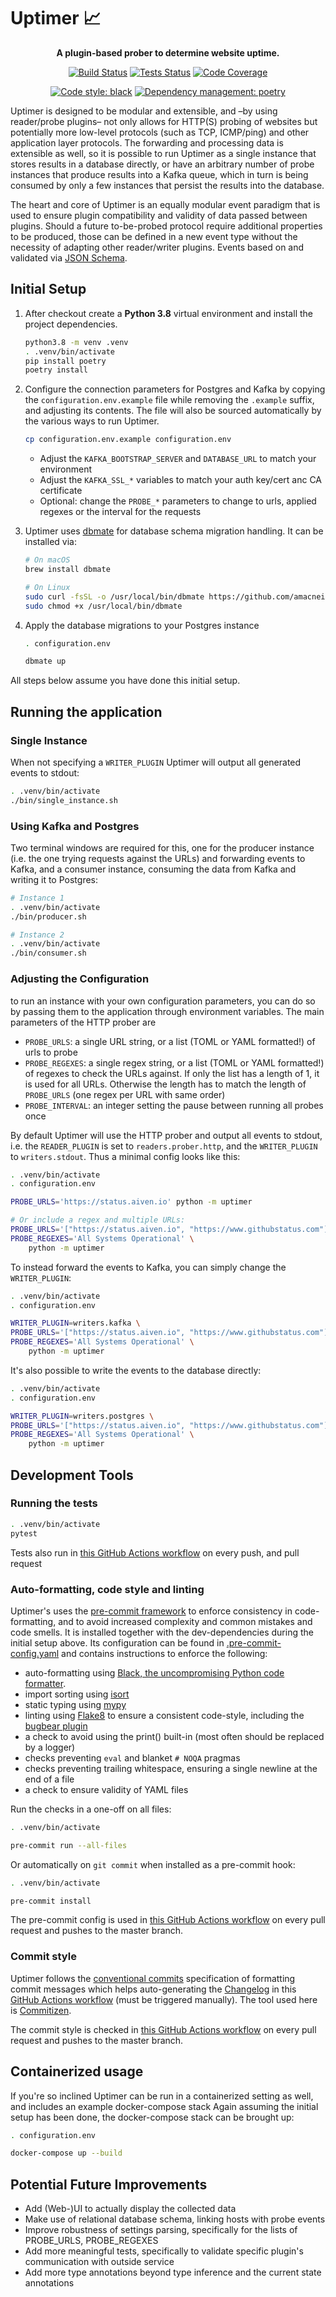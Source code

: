 # Uptimer 📈

<!-- markdownlint-disable MD033 -->
<div align="center">

**A plugin-based prober to determine website uptime.**

[![Build Status](https://github.com/janw/uptimer/workflows/Build/badge.svg)](https://github.com/janw/uptimer/actions?query=workflow%3ABuild+branch%3Amaster)
[![Tests Status](https://github.com/janw/uptimer/workflows/Tests/badge.svg)](https://github.com/janw/uptimer/actions?query=workflow%3ATests+branch%3Amaster)
[![Code Coverage](https://codecov.io/gh/janw/uptimer/branch/master/graph/badge.svg?token=2I5XYEBZ4W)](https://codecov.io/gh/janw/uptimer)

[![Code style: black](https://img.shields.io/badge/code%20style-black-000000.svg)](https://github.com/ambv/black)
[![Dependency management: poetry](https://img.shields.io/badge/deps-poetry-blueviolet.svg)](https://poetry.eustace.io/docs/)

</div>

Uptimer is designed to be modular and extensible, and –by using reader/probe plugins– not only allows for HTTP(S) probing of websites but potentially more low-level protocols (such as TCP, ICMP/ping) and other application layer protocols. The forwarding and processing data is extensible as well, so it is possible to run Uptimer as a single instance that stores results in a database directly, or have an arbitrary number of probe instances that produce results into a Kafka queue, which in turn is being consumed by only a few instances that persist the results into the database.

The heart and core of Uptimer is an equally modular event paradigm that is used to ensure plugin compatibility and validity of data passed between plugins. Should a future to-be-probed protocol require additional properties to be produced, those can be defined in a new event type without the necessity of adapting other reader/writer plugins. Events based on and validated via [JSON Schema](https://json-schema.org/).

## Initial Setup

1. After checkout create a **Python 3.8** virtual environment and install the project dependencies.

    ```bash
    python3.8 -m venv .venv
    . .venv/bin/activate
    pip install poetry
    poetry install
    ```

2. Configure the connection parameters for Postgres and Kafka by copying the `configuration.env.example` file while removing the `.example` suffix, and adjusting its contents. The file will also be sourced automatically by the various ways to run Uptimer.

    ```bash
    cp configuration.env.example configuration.env
    ```

   * Adjust the `KAFKA_BOOTSTRAP_SERVER` and `DATABASE_URL` to match your environment
   * Adjust the `KAFKA_SSL_*` variables to match your auth key/cert anc CA certificate
   * Optional: change the `PROBE_*` parameters to change to urls, applied regexes or the interval for the requests

3. Uptimer uses [dbmate](https://github.com/amacneil/dbmate) for database schema migration handling. It can be installed via:

    ```bash
    # On macOS
    brew install dbmate

    # On Linux
    sudo curl -fsSL -o /usr/local/bin/dbmate https://github.com/amacneil/dbmate/releases/latest/download/dbmate-linux-amd64
    sudo chmod +x /usr/local/bin/dbmate
    ```

4. Apply the database migrations to your Postgres instance

    ```bash
    . configuration.env

    dbmate up
    ```

All steps below assume you have done this initial setup.

## Running the application

### Single Instance

When not specifying a `WRITER_PLUGIN` Uptimer will output all generated events to stdout:

```bash
. .venv/bin/activate
./bin/single_instance.sh
```

### Using Kafka and Postgres

Two terminal windows are required for this, one for the producer instance (i.e. the one trying requests against the URLs) and forwarding events to Kafka, and a consumer instance, consuming the data from Kafka and writing it to Postgres:

```bash
# Instance 1
. .venv/bin/activate
./bin/producer.sh

# Instance 2
. .venv/bin/activate
./bin/consumer.sh
```

### Adjusting the Configuration

to run an instance with your own configuration parameters, you can do so by passing them to the application through environment variables. The main parameters of the HTTP prober are

* `PROBE_URLS`: a single URL string, or a list (TOML or YAML formatted!) of urls to probe
* `PROBE_REGEXES`: a single regex string, or a list (TOML or YAML formatted!) of regexes to check the URLs against. If only the list has a length of 1, it is used for all URLs. Otherwise the length has to match the length of `PROBE_URLS` (one regex per URL with same order)
* `PROBE_INTERVAL`: an integer setting the pause between running all probes once

By default Uptimer will use the HTTP prober and output all events to stdout, i.e. the `READER_PLUGIN` is set to `readers.prober.http`, and the `WRITER_PLUGIN` to `writers.stdout`. Thus a minimal config looks like this:

```bash
. .venv/bin/activate
. configuration.env

PROBE_URLS='https://status.aiven.io' python -m uptimer

# Or include a regex and multiple URLs:
PROBE_URLS='["https://status.aiven.io", "https://www.githubstatus.com"]' \
PROBE_REGEXES='All Systems Operational' \
    python -m uptimer
```

To instead forward the events to Kafka, you can simply change the `WRITER_PLUGIN`:

```bash
. .venv/bin/activate
. configuration.env

WRITER_PLUGIN=writers.kafka \
PROBE_URLS='["https://status.aiven.io", "https://www.githubstatus.com"]' \
PROBE_REGEXES='All Systems Operational' \
    python -m uptimer
```

It's also possible to write the events to the database directly:

```bash
. .venv/bin/activate
. configuration.env

WRITER_PLUGIN=writers.postgres \
PROBE_URLS='["https://status.aiven.io", "https://www.githubstatus.com"]' \
PROBE_REGEXES='All Systems Operational' \
    python -m uptimer
```

## Development Tools

### Running the tests

```bash
. .venv/bin/activate
pytest
```

Tests also run in [this GitHub Actions workflow](https://github.com/janw/uptimer/actions?query=workflow%3ATests) on every push, and pull request

### Auto-formatting, code style and linting

Uptimer's uses the [pre-commit framework](https://pre-commit.com/) to enforce consistency in code-formatting, and to avoid increased complexity and common mistakes and code smells. It is installed together with the dev-dependencies during the initial setup above. Its configuration can be found in [.pre-commit-config.yaml](.pre-commit-config.yaml) and contains instructions to enforce the following:

* auto-formatting using [Black, the uncompromising Python code formatter](https://black.readthedocs.io).
* import sorting using [isort](https://pycqa.github.io/isort/)
* static typing using [mypy](http://www.mypy-lang.org/)
* linting using [Flake8](https://flake8.pycqa.org) to ensure a consistent code-style, including the [bugbear plugin](https://github.com/PyCQA/flake8-bugbear)
* a check to avoid using the print() built-in (most often should be replaced by a logger)
* checks preventing `eval` and blanket `# NOQA` pragmas
* checks preventing trailing whitespace, ensuring a single newline at the end of a file
* a check to ensure validity of YAML files

Run the checks in a one-off on all files:

```bash
. .venv/bin/activate

pre-commit run --all-files
```

Or automatically on `git commit` when installed as a pre-commit hook:

```bash
. .venv/bin/activate

pre-commit install
```

The pre-commit config is used in [this GitHub Actions workflow](https://github.com/janw/uptimer/actions?query=workflow%3ALinters) on every pull request and pushes to the master branch.

### Commit style

Uptimer follows the [conventional commits](https://www.conventionalcommits.org/en/v1.0.0/) specification of formatting commit messages which helps auto-generating the [Changelog](CHANGELOG.md) in this [GitHub Actions workflow](https://github.com/janw/uptimer/actions?query=workflow%3A%22Bump+version%22) (must be triggered manually). The tool used here is [Commitizen](https://commitizen-tools.github.io/commitizen/).

The commit style is checked in [this GitHub Actions workflow](https://github.com/janw/uptimer/actions?query=workflow%3ALinters) on every pull request and pushes to the master branch.

## Containerized usage

If you're so inclined Uptimer can be run in a containerized setting as well, and includes an example docker-compose stack  Again assuming the initial setup has been done, the docker-compose stack can be brought up:

```bash
. configuration.env

docker-compose up --build
```

## Potential Future Improvements

* Add (Web-)UI to actually display the collected data
* Make use of relational database schema, linking hosts with probe events
* Improve robustness of settings parsing, specifically for the lists of PROBE_URLS, PROBE_REGEXES
* Add more meaningful tests, specifically to validate specific plugin's communication with outside service
* Add more type annotations beyond type inference and the current state annotations
